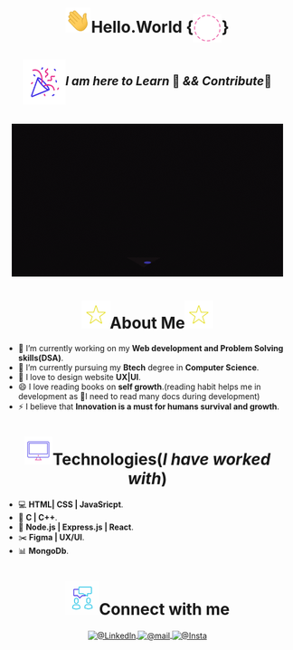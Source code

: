<h1 align="center"><img width="45px"src="Gifs/Hi.gif"><b>Hello.World</b>
       {<img align="center" height="50px" width="50px"src="Gifs/Background.gif">}</h1>
    
<h2 align="center"><img align="center" height="80px" width="75px" src="Gifs/gif3.gif"/><i>I am here to Learn </i> 🙂  <i> && Contribute</i>🌱</h3><br>
<div align="center">
        <img src="Gifs/giphy.gif">
</div>
<p>
        <h1 align="center"><img width="50px"src="Gifs/star.gif">About Me<img width="50px"src="Gifs/star.gif"></h1>
        
- 🔭 I’m currently working on my **Web development and Problem Solving skills(DSA)**.
- 🌱 I’m currently pursuing my **Btech** degree in **Computer Science**.
- 🤔 I love to design website **UX|UI**.
- 😄 I love reading books on **self growth**.(reading habit helps me in development as 🙂I need to read many docs during development)
- ⚡ I believe that **Innovation is a must for humans survival and growth**.

</p>

<p>
    <h1 align="center"><img width="50px"src="Gifs/Computer.gif">Technologies(<i>I have worked with</i>)</h1>
    
- 💻 **HTML| CSS | JavaSricpt**.
- 🔧 **C | C++**.
- 🔨 **Node.js | Express.js | React**.
- ✂️ **Figma | UX/UI**.
- 📊 **MongoDb**.
</p>
<p>
        <h1 align="center"><img width="60px" height="60px"src="Gifs/Connect.gif">Connect with me</h1>
        
<p align = "center">
<a href="#">
      <img align="center" alt="@Linkedln" width="22px" src="handles/linkedin.svg" />
 </a>
<a href="mailto:mansistartup2024@gmail.com">
      <img align="center" alt="@mail" width="22px" src="handles/gmail.svg" />
</a>
   
<a href="#">
      <img align="center" alt="@Insta" width="22px" src="handles/instagram.svg" />
</a>
</p>

  


